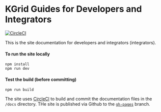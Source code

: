 # KGrid Guides for Developers and Integrators

[![CircleCI](https://circleci.com/gh/kgrid/guides.svg?style=svg)](https://circleci.com/gh/kgrid/guides)

This is the site documentation for developers and integrators (integrators).


#### To run the site locally
```
npm install
npm run dev
```

#### Test the build (before committing)

```
npm run build
```

The site uses [CircleCI](https://circleci.com/gh/kgrid/guides) to build and commit the documentation files in the `/docs` directory. THe site is published via Github to the [`gh-pages`](https://github.com/kgrid/guides/tree/gh-pages) branch.
